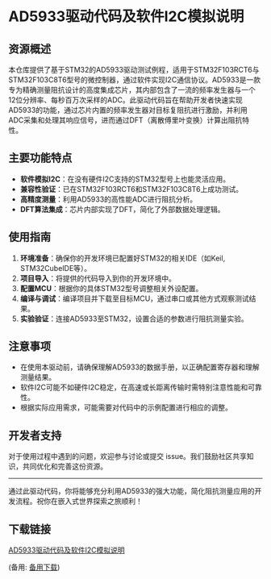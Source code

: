 # AD5933驱动代码及软件I2C模拟说明

## 资源概述

本仓库提供了基于STM32的AD5933驱动测试例程，适用于STM32F103RCT6与STM32F103C8T6型号的微控制器，通过软件实现I2C通信协议。AD5933是一款专为精确测量阻抗设计的高度集成芯片，其内部包含了一流的频率发生器与一个12位分辨率、每秒百万次采样的ADC。此驱动代码旨在帮助开发者快速实现AD5933的功能，通过芯片内置的频率发生器对目标复阻抗进行激励，并利用ADC采集和处理其响应信号，进而通过DFT（离散傅里叶变换）计算出阻抗特性。

## 主要功能特点

- **软件模拟I2C**：在没有硬件I2C支持的STM32型号上也能灵活应用。
- **兼容性验证**：已在STM32F103RCT6和STM32F103C8T6上成功测试。
- **高精度测量**：利用AD5933的高性能ADC进行阻抗分析。
- **DFT算法集成**：芯片内部实现了DFT，简化了外部数据处理逻辑。

## 使用指南

1. **环境准备**：确保你的开发环境已配置好STM32的相关IDE（如Keil, STM32CubeIDE等）。
2. **项目导入**：将提供的代码导入到你的开发环境中。
3. **配置MCU**：根据你的具体STM32型号调整相关外设配置。
4. **编译与调试**：编译项目并下载至目标MCU，通过串口或其他方式观察测试结果。
5. **实验验证**：连接AD5933至STM32，设置合适的参数进行阻抗测量实验。

## 注意事项

- 在使用本驱动前，请确保理解AD5933的数据手册，以正确配置寄存器和理解测量结果。
- 软件I2C可能不如硬件I2C稳定，在高速或长距离传输时需特别注意性能和可靠性。
- 根据实际应用需求，可能需要对代码中的示例配置进行相应的调整。

## 开发者支持

对于使用过程中遇到的问题，欢迎参与讨论或提交 issue。我们鼓励社区共享知识，共同优化和完善这份资源。

---

通过此驱动代码，你将能够充分利用AD5933的强大功能，简化阻抗测量应用的开发流程。祝你在嵌入式世界探索之旅顺利！

## 下载链接
[AD5933驱动代码及软件I2C模拟说明](https://pan.quark.cn/s/87b6269dd2b0) 

(备用: [备用下载](https://pan.baidu.com/s/19z-kkIXEZpQrXKqGjccf-Q?pwd=1234))
